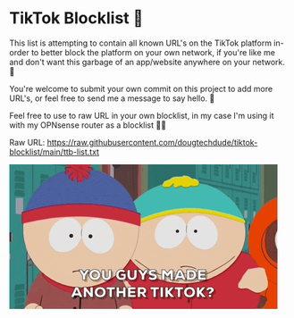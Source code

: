# TikTok Blocklist 📱

This list is attempting to contain all known URL's on the TikTok platform in-order to better block the platform on your own network, if you're like me and don't want this garbage of an app/website anywhere on your network. 🤮

You're welcome to submit your own commit on this project to add more URL's, or feel free to send me a message to say hello. 👋

Feel free to use to raw URL in your own blocklist, in my case I'm using it with my OPNsense router as a blocklist 👨‍💻

Raw URL: https://raw.githubusercontent.com/dougtechdude/tiktok-blocklist/main/ttb-list.txt

![South Park](https://raw.githubusercontent.com/dougtechdude/tiktok-blocklist/main/tt-sp.gif)
